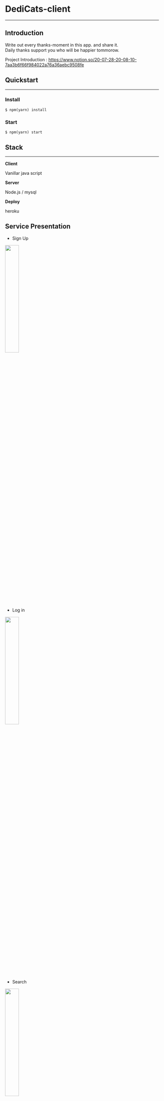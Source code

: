 # DediCats-client

---

## Introduction 


Write out every thanks-moment in this app. and share it.  
Daily thanks support you who will be happier tommorow.

Project Introduction : https://www.notion.so/20-07-28-20-08-10-7aa3b6f66f984022a76a36aebc9508fe

## Quickstart

---

### Install

```
$ npm(yarn) install
```

### Start

```
$ npm(yarn) start
```
 
## Stack

---


**Client**

Vanillar java script 

**Server**

Node.js / mysql

**Deploy**

heroku 

## Service Presentation

- Sign Up
<img src="https://user-images.githubusercontent.com/69225621/89747175-810bcc00-daf8-11ea-95c1-75333a4b1b50.gif" width="30%" height="30%">

- Log in 
<img src="https://user-images.githubusercontent.com/69225621/89747179-8832da00-daf8-11ea-97f3-2a56e1d6678a.gif" width="30%" height="30%">

- Search   
<img src="https://user-images.githubusercontent.com/69225621/89747185-8bc66100-daf8-11ea-9fb1-4abb16063cc4.gif" width="30%" height="30%">

- See total or personal thanks List 
<img src="https://user-images.githubusercontent.com/69225621/89747186-8c5ef780-daf8-11ea-991b-d87b5858be02.gif" width="30%" height="30%">

- Write thank
<img src="https://user-images.githubusercontent.com/69225621/89747187-8cf78e00-daf8-11ea-87ee-df5c660d42d0.gif"  width="30%" height="30%">

- Edit profile 
<img src="https://user-images.githubusercontent.com/69225621/89747181-89640700-daf8-11ea-8f5c-c81558b2ca41.gif"  width="30%" height="30%">

---

## License

---

Copyrights by Songift. For the further use, please contact me via `tlagksshl4@gmail.com`.

